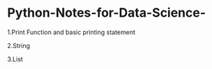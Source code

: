 # Python-Notes-for-Data-Science-

1.Print Function and basic printing statement

2.String 

3.List

